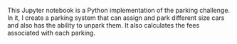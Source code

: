 This Jupyter notebook is a Python implementation of the parking challenge. In it, I create a parking system that can assign and park different size cars and also has the ability to unpark them. It also calculates the fees associated with each parking.
